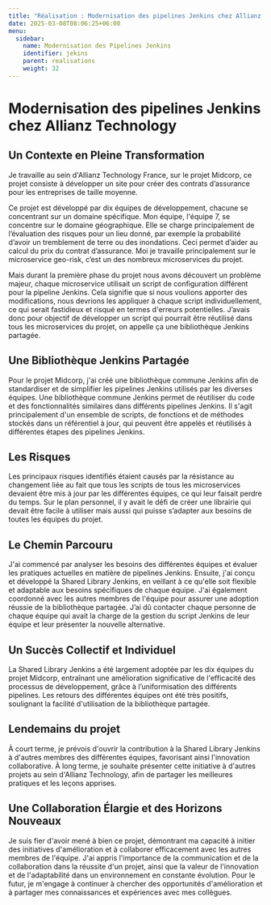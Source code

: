 ```yaml
---
title: "Réalisation : Modernisation des pipelines Jenkins chez Allianz Technology"
date: 2025-03-08T08:06:25+06:00
menu:
  sidebar:
    name: Modernisation des Pipelines Jenkins
    identifier: jekins
    parent: realisations
    weight: 32
---
```

# 

# Modernisation des pipelines Jenkins chez Allianz Technology

## Un Contexte en Pleine Transformation
Je travaille au sein d'Allianz Technology France, sur le projet Midcorp, ce projet consiste à développer un site pour créer des contrats d’assurance pour les entreprises de taille moyenne. 

Ce projet est développé par dix équipes de développement, chacune se concentrant sur un domaine spécifique. Mon équipe, l'équipe 7, se concentre sur le domaine géographique. Elle se charge principalement de l’évaluation des risques pour un lieu donné, par exemple la probabilité d’avoir un tremblement de terre ou des inondations. Ceci permet d’aider au calcul du prix du contrat d’assurance. Moi je travaille principalement sur le microservice geo-risk, c’est un des nombreux microservices du projet.

Mais durant la première phase du projet nous avons découvert un problème majeur, chaque microservice utilisait un script de configuration différent pour la pipeline Jenkins. Cela signifie que si nous voulions apporter des modifications, nous devrions les appliquer à chaque script individuellement, ce qui serait fastidieux et risqué en termes d'erreurs potentielles.
J’avais donc pour objectif de développer un script qui pourrait être réutilisé dans tous les microservices du projet, on appelle ça une bibliothèque Jenkins partagée.

## Une Bibliothèque Jenkins Partagée
Pour le projet Midcorp, j'ai créé une bibliothèque commune Jenkins afin de standardiser et de simplifier les pipelines Jenkins utilisés par les diverses équipes. Une bibliothèque commune Jenkins permet de réutiliser du code et des fonctionnalités similaires dans différents pipelines Jenkins. Il s'agit principalement d'un ensemble de scripts, de fonctions et de méthodes stockés dans un référentiel à jour, qui peuvent être appelés et réutilisés à différentes étapes des pipelines Jenkins.

## Les Risques
Les principaux risques identifiés étaient causés par la résistance au changement liée au fait que tous les scripts de tous les microservices devaient être mis à jour par les différentes équipes, ce qui leur faisait perdre du temps. Sur le plan personnel, il y avait le défi de créer une librairie qui devait être facile à utiliser mais aussi qui puisse s’adapter aux besoins de toutes les équipes du projet.

## Le Chemin Parcouru
J'ai commencé par analyser les besoins des différentes équipes et évaluer les pratiques actuelles en matière de pipelines Jenkins. Ensuite, j'ai conçu et développé la Shared Library Jenkins, en veillant à ce qu'elle soit flexible et adaptable aux besoins spécifiques de chaque équipe. J'ai également coordonné avec les autres membres de l'équipe pour assurer une adoption réussie de la bibliothèque partagée. J’ai dû contacter chaque personne de chaque équipe qui avait la charge de la gestion du script Jenkins de leur équipe et leur présenter la nouvelle alternative.

## Un Succès Collectif et Individuel
La Shared Library Jenkins a été largement adoptée par les dix équipes du projet Midcorp, entraînant une amélioration significative de l'efficacité des processus de développement, grâce à l’uniformisation des différents pipelines. Les retours des différentes équipes ont été très positifs, soulignant la facilité d'utilisation de la bibliothèque partagée.

## Lendemains du projet
À court terme, je prévois d'ouvrir la contribution à la Shared Library Jenkins à d'autres membres des différentes équipes, favorisant ainsi l'innovation collaborative. À long terme, je souhaite présenter cette initiative à d'autres projets au sein d'Allianz Technology, afin de partager les meilleures pratiques et les leçons apprises.

## Une Collaboration Élargie et des Horizons Nouveaux
Je suis fier d'avoir mené à bien ce projet, démontrant ma capacité à initier des initiatives d'amélioration et à collaborer efficacement avec les autres membres de l'équipe. J'ai appris l'importance de la communication et de la collaboration dans la réussite d'un projet, ainsi que la valeur de l'innovation et de l'adaptabilité dans un environnement en constante évolution. Pour le futur, je m'engage à continuer à chercher des opportunités d'amélioration et à partager mes connaissances et expériences avec mes collègues.
